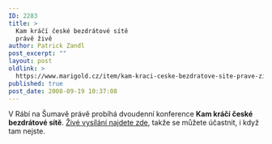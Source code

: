 ```yaml
---
ID: 2283
title: >
  Kam kráčí české bezdrátové sítě
  právě živě
author: Patrick Zandl
post_excerpt: ""
layout: post
oldlink: >
  https://www.marigold.cz/item/kam-kraci-ceske-bezdratove-site-prave-zive
published: true
post_date: 2008-09-19 10:37:08
---
```

V Rábí na Šumavě právě probíhá dvoudenní konference <strong>Kam kráčí české bezdrátové sítě</strong>. <a href="http://www.internetprovsechny.cz/konference/">Živé vysílání najdete zde</a>, takže se můžete účastnit, i když tam nejste.